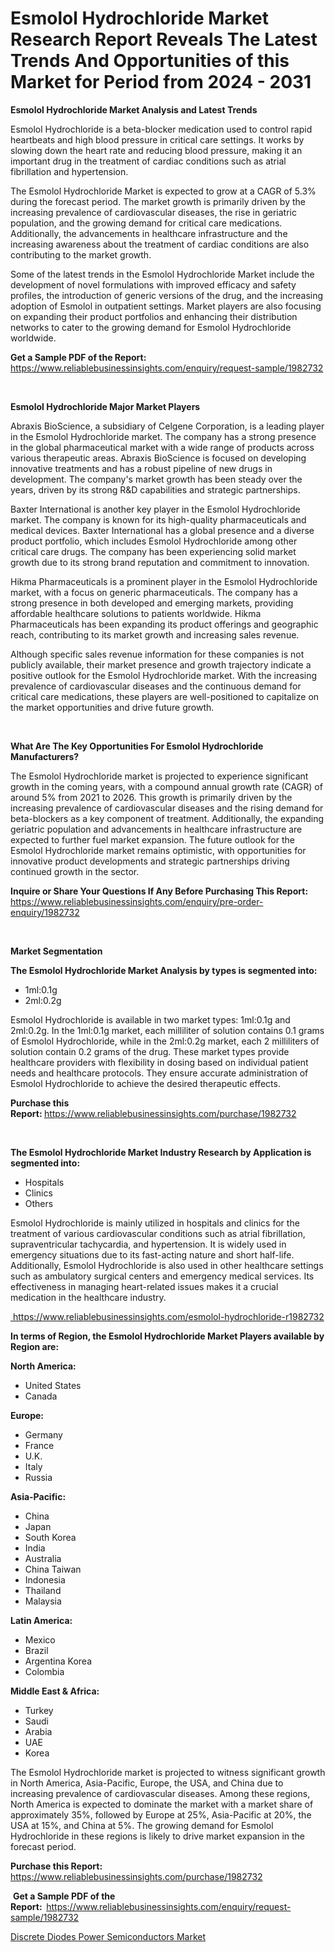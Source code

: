 <p><h1>Esmolol Hydrochloride Market Research Report Reveals The Latest Trends And Opportunities of this Market for Period from 2024 - 2031</h1></p><p><strong>Esmolol Hydrochloride Market Analysis and Latest Trends</strong></p>
<p><p>Esmolol Hydrochloride is a beta-blocker medication used to control rapid heartbeats and high blood pressure in critical care settings. It works by slowing down the heart rate and reducing blood pressure, making it an important drug in the treatment of cardiac conditions such as atrial fibrillation and hypertension.</p><p>The Esmolol Hydrochloride Market is expected to grow at a CAGR of 5.3% during the forecast period. The market growth is primarily driven by the increasing prevalence of cardiovascular diseases, the rise in geriatric population, and the growing demand for critical care medications. Additionally, the advancements in healthcare infrastructure and the increasing awareness about the treatment of cardiac conditions are also contributing to the market growth.</p><p>Some of the latest trends in the Esmolol Hydrochloride Market include the development of novel formulations with improved efficacy and safety profiles, the introduction of generic versions of the drug, and the increasing adoption of Esmolol in outpatient settings. Market players are also focusing on expanding their product portfolios and enhancing their distribution networks to cater to the growing demand for Esmolol Hydrochloride worldwide.</p></p>
<p><strong>Get a Sample PDF of the Report:&nbsp;</strong> <a href="https://www.reliablebusinessinsights.com/enquiry/request-sample/1982732">https://www.reliablebusinessinsights.com/enquiry/request-sample/1982732</a></p>
<p>&nbsp;</p>
<p><strong>Esmolol Hydrochloride Major Market Players</strong></p>
<p><p>Abraxis BioScience, a subsidiary of Celgene Corporation, is a leading player in the Esmolol Hydrochloride market. The company has a strong presence in the global pharmaceutical market with a wide range of products across various therapeutic areas. Abraxis BioScience is focused on developing innovative treatments and has a robust pipeline of new drugs in development. The company's market growth has been steady over the years, driven by its strong R&D capabilities and strategic partnerships.</p><p>Baxter International is another key player in the Esmolol Hydrochloride market. The company is known for its high-quality pharmaceuticals and medical devices. Baxter International has a global presence and a diverse product portfolio, which includes Esmolol Hydrochloride among other critical care drugs. The company has been experiencing solid market growth due to its strong brand reputation and commitment to innovation.</p><p>Hikma Pharmaceuticals is a prominent player in the Esmolol Hydrochloride market, with a focus on generic pharmaceuticals. The company has a strong presence in both developed and emerging markets, providing affordable healthcare solutions to patients worldwide. Hikma Pharmaceuticals has been expanding its product offerings and geographic reach, contributing to its market growth and increasing sales revenue.</p><p>Although specific sales revenue information for these companies is not publicly available, their market presence and growth trajectory indicate a positive outlook for the Esmolol Hydrochloride market. With the increasing prevalence of cardiovascular diseases and the continuous demand for critical care medications, these players are well-positioned to capitalize on the market opportunities and drive future growth.</p></p>
<p>&nbsp;</p>
<p><strong>What Are The Key Opportunities For Esmolol Hydrochloride Manufacturers?</strong></p>
<p><p>The Esmolol Hydrochloride market is projected to experience significant growth in the coming years, with a compound annual growth rate (CAGR) of around 5% from 2021 to 2026. This growth is primarily driven by the increasing prevalence of cardiovascular diseases and the rising demand for beta-blockers as a key component of treatment. Additionally, the expanding geriatric population and advancements in healthcare infrastructure are expected to further fuel market expansion. The future outlook for the Esmolol Hydrochloride market remains optimistic, with opportunities for innovative product developments and strategic partnerships driving continued growth in the sector.</p></p>
<p><strong>Inquire or Share Your Questions If Any Before Purchasing This Report:</strong> <a href="https://www.reliablebusinessinsights.com/enquiry/pre-order-enquiry/1982732">https://www.reliablebusinessinsights.com/enquiry/pre-order-enquiry/1982732</a></p>
<p>&nbsp;</p>
<p><strong>Market Segmentation</strong></p>
<p><strong>The Esmolol Hydrochloride Market Analysis by types is segmented into:</strong></p>
<p><ul><li>1ml:0.1g</li><li>2ml:0.2g</li></ul></p>
<p><p>Esmolol Hydrochloride is available in two market types: 1ml:0.1g and 2ml:0.2g. In the 1ml:0.1g market, each milliliter of solution contains 0.1 grams of Esmolol Hydrochloride, while in the 2ml:0.2g market, each 2 milliliters of solution contain 0.2 grams of the drug. These market types provide healthcare providers with flexibility in dosing based on individual patient needs and healthcare protocols. They ensure accurate administration of Esmolol Hydrochloride to achieve the desired therapeutic effects.</p></p>
<p><strong>Purchase this Report:&nbsp;</strong><a href="https://www.reliablebusinessinsights.com/purchase/1982732">https://www.reliablebusinessinsights.com/purchase/1982732</a></p>
<p>&nbsp;</p>
<p><strong>The Esmolol Hydrochloride Market Industry Research by Application is segmented into:</strong></p>
<p><ul><li>Hospitals</li><li>Clinics</li><li>Others</li></ul></p>
<p><p>Esmolol Hydrochloride is mainly utilized in hospitals and clinics for the treatment of various cardiovascular conditions such as atrial fibrillation, supraventricular tachycardia, and hypertension. It is widely used in emergency situations due to its fast-acting nature and short half-life. Additionally, Esmolol Hydrochloride is also used in other healthcare settings such as ambulatory surgical centers and emergency medical services. Its effectiveness in managing heart-related issues makes it a crucial medication in the healthcare industry.</p></p>
<p><a href="https://www.reliablebusinessinsights.com/esmolol-hydrochloride-r1982732">&nbsp;https://www.reliablebusinessinsights.com/esmolol-hydrochloride-r1982732</a></p>
<p><strong>In terms of Region, the Esmolol Hydrochloride Market Players available by Region are:</strong></p>
<p>
    <p> <strong> North America: </strong>
        <ul>
            <li>United States</li>
            <li>Canada</li>
        </ul>
        </p> 
    <p> <strong> Europe: </strong>
        <ul>
            <li>Germany</li>
            <li>France</li>
            <li>U.K.</li>
            <li>Italy</li>
            <li>Russia</li>
        </ul>
        </p> 
    <p> <strong> Asia-Pacific: </strong>
        <ul>
            <li>China</li>
            <li>Japan</li>
            <li>South Korea</li>
            <li>India</li>
            <li>Australia</li>
            <li>China Taiwan</li>
            <li>Indonesia</li>
            <li>Thailand</li>
            <li>Malaysia</li>
        </ul>
        </p> 
    <p> <strong> Latin America: </strong>
        <ul>
            <li>Mexico</li>
            <li>Brazil</li>
            <li>Argentina Korea</li>
            <li>Colombia</li>
        </ul>
        </p> 
    <p> <strong> Middle East & Africa: </strong>
        <ul>
            <li>Turkey</li>
            <li>Saudi</li>
            <li>Arabia</li>
            <li>UAE</li>
            <li>Korea</li>
        </ul>
    </p>
    </p>
<p><p>The Esmolol Hydrochloride market is projected to witness significant growth in North America, Asia-Pacific, Europe, the USA, and China due to increasing prevalence of cardiovascular diseases. Among these regions, North America is expected to dominate the market with a market share of approximately 35%, followed by Europe at 25%, Asia-Pacific at 20%, the USA at 15%, and China at 5%. The growing demand for Esmolol Hydrochloride in these regions is likely to drive market expansion in the forecast period.</p></p>
<p><strong>Purchase this Report: </strong><a href="https://www.reliablebusinessinsights.com/purchase/1982732">https://www.reliablebusinessinsights.com/purchase/1982732</a></p>
<p>&nbsp;<strong>Get a Sample PDF of the Report:&nbsp;&nbsp;</strong><a href="https://www.reliablebusinessinsights.com/enquiry/request-sample/1982732">https://www.reliablebusinessinsights.com/enquiry/request-sample/1982732</a></p>
<p><strong></strong></p>
<p><p><a href="https://www.linkedin.com/pulse/discrete-diodes-power-semiconductors-market-analysis-report-global-hhlsf?trackingId=WAKgvURcTt%2BvTbgtjq9KuA%3D%3D">Discrete Diodes Power Semiconductors Market</a></p></p>